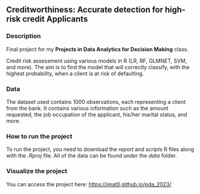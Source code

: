 ## Creditworthiness: Accurate detection for high-risk credit Applicants

### Description
Final project for my __Projects in Data Analytics for Decision Making__ class.

Credit risk assessment using various models in R (LR, RF, GLMNET, SVM, and more). The aim is to find the model that will correctly classify, with the highest probability, when a client is at risk of defaulting.

### Data
The dataset used contains 1000 observations, each representing a client from the bank. It contains various information such as the amount requested, the job occupation of the applicant, his/her marital status, and more.


### How to run the project
To run the project, you need to download the _report_ and _scripts_ R files along with the _.Rproj_ file. All of the data can be found under the _data_ folder.

### Visualize the project
You can access the project here: 
https://jmat0.github.io/pda_2023/

